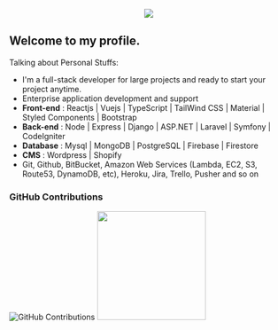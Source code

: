 
<p align="center">
    <img src="https://github-profile-trophy.vercel.app/?username=mern-dev-full&row=1&column=6&theme=gruvbox&margin-w=15&margin-h=15"/>
</p>

## Welcome to my profile. 

<!-- Main developer of [Scouting](https://scoutinglab.pro/) | [XPendpay](http://xpendpay.com//) | [SPS Cloud](https://spscloud.io/) -->

Talking about Personal Stuffs:

- I'm a full-stack developer for large projects and ready to start your project anytime.
- Enterprise application development and support
- <b>Front-end</b> : Reactjs | Vuejs | TypeScript | TailWind CSS | Material | Styled Components | Bootstrap
- <b>Back-end</b> : Node | Express | Django | ASP.NET | Laravel | Symfony | CodeIgniter
- <b>Database</b> : Mysql | MongoDB | PostgreSQL | Firebase | Firestore
- <b>CMS</b> : Wordpress | Shopify
- Git, Github, BitBucket, Amazon Web Services (Lambda, EC2, S3, Route53, DynamoDB, etc), Heroku, Jira, Trello, Pusher and so on

### GitHub Contributions
![GitHub Contributions](https://github-readme-streak-stats.herokuapp.com/?&theme=ayu-mirage&user=mern-dev-full)
<img src = "https://github-readme-stats.vercel.app/api/top-langs/?username=mern-dev-full&langs_count=8&layout=compact&theme=tokyonight&include_all_commits=true" height="196px">
